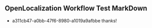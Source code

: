 ## OpenLocalization Workflow Test MarkDown

* a311cb47-a0bb-47f6-8980-a1019a9afbbe 
thanks!



<!--HONumber=Jan16_HO2-->
